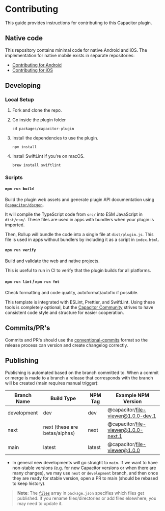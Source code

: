 # Contributing

This guide provides instructions for contributing to this Capacitor plugin.

## Native code

This repository contains minimal code for native Android and iOS. The implementation for native mobile exists in separate repositories:

- [Contributing for Android](https://github.com/ionic-team/ion-android-fileviewer?tab=readme-ov-file#contributing)
- [Contributing for iOS](https://github.com/ionic-team/ion-ios-fileviewer?tab=readme-ov-file#contributing)

## Developing

### Local Setup

1. Fork and clone the repo.
2. Go inside the plugin folder
   ```shell
   cd packages/capacitor-plugin
   ```
3. Install the dependencies to use the plugin.

   ```shell
   npm install
   ```

4. Install SwiftLint if you're on macOS.

   ```shell
   brew install swiftlint
   ```

### Scripts

#### `npm run build`

Build the plugin web assets and generate plugin API documentation using [`@capacitor/docgen`](https://github.com/ionic-team/capacitor-docgen).

It will compile the TypeScript code from `src/` into ESM JavaScript in `dist/esm/`. These files are used in apps with bundlers when your plugin is imported.

Then, Rollup will bundle the code into a single file at `dist/plugin.js`. This file is used in apps without bundlers by including it as a script in `index.html`.

#### `npm run verify`

Build and validate the web and native projects.

This is useful to run in CI to verify that the plugin builds for all platforms.

#### `npm run lint` / `npm run fmt`

Check formatting and code quality, autoformat/autofix if possible.

This template is integrated with ESLint, Prettier, and SwiftLint. Using these tools is completely optional, but the [Capacitor Community](https://github.com/capacitor-community/) strives to have consistent code style and structure for easier cooperation.

## Commits/PR's

Commits and PR's should use the [conventional-commits](https://www.conventionalcommits.org/) format so the release process can version and create changelog correctly.

## Publishing

Publishing is automated based on the branch committed to. When a commit or merge is made to a branch a release that corresponds with the branch will be created (main requires manual trigger):

| Branch Name | Build Type                    | NPM Tag | Example NPM Version                |
| ----------- | ----------------------------- | ------- | ---------------------------------- |
| development | dev                           | dev     | @capacitor/file-viewer@1.0.0-dev.1  |
| next        | next (these are betas/alphas) | next    | @capacitor/file-viewer@1.0.0-next.1 |
| main        | latest                        | latest  | @capacitor/file-viewer@1.0.0        |

- In general new developments will go straight to `main`. If we want to have non-stable versions (e.g. for new Capacitor versions or when there are many changes), we may use `next` or `development` branch, and then once they are ready for stable version, open a PR to main (should be rebased to keep history).

> **Note**: The [`files`](https://docs.npmjs.com/cli/v7/configuring-npm/package-json#files) array in `package.json` specifies which files get published. If you rename files/directories or add files elsewhere, you may need to update it.

